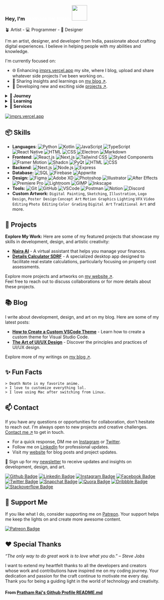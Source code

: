 ### Hey, I'm <a href="https://imprs.vercel.app/about" style="color: white;"> Pratham Raj Singh </a> <img src="https://media.giphy.com/media/mGcNjsfWAjY5AEZNw6/giphy.gif" width="50">

🪴 Artist - 💻 Programmer - 📐 Designer

I'm an artist, designer, and developer from India, passionate about crafting digital experiences. I believe in helping people with my abilities and knowledge.

I'm currently focused on:

- 🌐 Enhancing <a href="https://imprs.vercel.app">imprs.vercel.app</a> my site, where I blog, upload and share whatever side projects I've been working on..
- 📝 Sharing insights and learnings on <a href="https://imprs.vercel.app/blog">my blog ↗</a>.
- 🚀 Developing new and exciting side <a href="https://imprs.vercel.app/projects">projects ↗</a>.

<details>
<summary><strong>👣 Journey</strong></summary>
<p style="padding-top: 12px;">
From a young age, inspired by my mother, I found solace in drawing and painting. My first drawing in the school magazine ignited a passion that led to numerous competitions and continual skill improvement. Alongside art, my curiosity for computers blossomed, starting with Python and evolving into creating clean, intuitive user interfaces influenced by industry giants like Google. My journey expanded to photo and video editing, blending artistic sensibilities with technical skills. Sports also play a significant role, instilling discipline and teamwork that enrich my approach to programming and design.

Continue reading more about my journey. [Read More ↗](https://imprs.vercel.app/about)

</p>

</details>

<details>
<summary><strong>🌱 Learning</strong></summary>
<p style="padding-top: 12px;">
I'm always learning and exploring new technologies and tools. Here are some of the skills I'm currently focused on:
<ul>
<li>🔍 Exploring new technologies and frameworks.</li>
<li>🎨 Learning and improving my artistic design skills and techniques.</li>
<li>⚗️ Experimenting with different styles and technology.</li>
</ul>
</p>
</details>

<details style="margin-bottom: 16px;">
<summary><strong>💼 Services</strong></summary>
<p style="padding-top: 12px;">
I offer a diverse range of services to meet a variety of needs, including:
<ul>
<li>🎨 Commission Artwork</li>
<li>💻 Web Development</li>
<li>📱 App Development</li>
<li>🖌️ UI/UX Design</li>
<li>📐 Graphic Design</li>
<li>📸 Photo Editing</li>
<li>🎥 Video Editing</li>
<li>📚 Tutorials & Workshops</li>
<li>🔍 Consulting & Collaboration</li>
</ul>
</p>
</details>

[![imprs.vercel.app](https://img.shields.io/badge/-IMPRS.VERCEL.APP-000000?style=for-the-badge&logo=react&logoColor=white)](https://imprs.vercel.app/)

## 📦 Skills

- **Languages**: ![Python](https://img.shields.io/badge/-Python-000000?style=flat-square&logo=python&logoColor=white) ![Kotlin](https://img.shields.io/badge/-Kotlin-000000?style=flat-square&logo=kotlin&logoColor=white) ![JavaScript](https://img.shields.io/badge/-JavaScript-000000?style=flat-square&logo=javascript&logoColor=white) ![TypeScript](https://img.shields.io/badge/-TypeScript-000000?style=flat-square&logo=typescript&logoColor=white) ![React Native](https://img.shields.io/badge/-React%20Native-000000?style=flat-square&logo=react&logoColor=white) ![HTML](https://img.shields.io/badge/-HTML-000000?style=flat-square&logo=html5&logoColor=white) ![CSS](https://img.shields.io/badge/-CSS-000000?style=flat-square&logo=css3&logoColor=white) ![Electron](https://img.shields.io/badge/-Electron-000000?style=flat-square&logo=electron&logoColor=white) ![Markdown](https://img.shields.io/badge/-Markdown-000000?style=flat-square&logo=markdown&logoColor=white)
- **Frontend**: ![React.js](https://img.shields.io/badge/-React.js-000000?style=flat-square&logo=react&logoColor=white) ![Next.js](https://img.shields.io/badge/-Next.js-000000?style=flat-square&logo=next.js&logoColor=white) ![Tailwind CSS](https://img.shields.io/badge/-Tailwind%20CSS-000000?style=flat-square&logo=tailwind-css&logoColor=white) ![Styled Components](https://img.shields.io/badge/-Styled%20Components-000000?style=flat-square&logo=styled-components&logoColor=white) ![Framer Motion](https://img.shields.io/badge/-Framer%20Motion-000000?style=flat-square&logo=framer&logoColor=white) ![Shadcn](https://img.shields.io/badge/-Shadcn-000000?style=flat-square&logo=shadcn&logoColor=white) ![PyQt](https://img.shields.io/badge/-PyQt-000000?style=flat-square&logo=python&logoColor=white) ![HTML](https://img.shields.io/badge/-HTML-000000?style=flat-square&logo=html5&logoColor=white) ![CSS](https://img.shields.io/badge/-CSS-000000?style=flat-square&logo=css3&logoColor=white)
- **Backend**: ![Next.js](https://img.shields.io/badge/-Next.js-000000?style=flat-square&logo=next.js&logoColor=white) ![Node.js](https://img.shields.io/badge/-Node.js-000000?style=flat-square&logo=node.js&logoColor=white) ![Express](https://img.shields.io/badge/-Express-000000?style=flat-square&logo=express&logoColor=white)
- **Database:** ![SQL](https://img.shields.io/badge/-SQL-000000?style=flat-square&logo=mysql&logoColor=white) ![Firebase](https://img.shields.io/badge/-Firebase-000000?style=flat-square&logo=firebase&logoColor=white) ![Appwrite](https://img.shields.io/badge/-Appwrite-000000?style=flat-square&logo=appwrite&logoColor=white)
- **Design:** ![Figma](https://img.shields.io/badge/-Figma-000000?style=flat-square&logo=figma&logoColor=white) ![Adobe XD](https://img.shields.io/badge/-Adobe%20XD-000000?style=flat-square&logo=adobe-xd&logoColor=white) ![Photoshop](https://img.shields.io/badge/-Photoshop-000000?style=flat-square&logo=adobe-photoshop&logoColor=white) ![Illustrator](https://img.shields.io/badge/-Illustrator-000000?style=flat-square&logo=adobe-illustrator&logoColor=white) ![After Effects](https://img.shields.io/badge/-After%20Effects-000000?style=flat-square&logo=adobe-after-effects&logoColor=white) ![Premiere Pro](https://img.shields.io/badge/-Premiere%20Pro-000000?style=flat-square&logo=adobe-premiere-pro&logoColor=white) ![Lightroom](https://img.shields.io/badge/-Lightroom-000000?style=flat-square&logo=adobe-lightroom&logoColor=white) ![GIMP](https://img.shields.io/badge/-GIMP-000000?style=flat-square&logo=gimp&logoColor=white) ![Inkscape](https://img.shields.io/badge/-Inkscape-000000?style=flat-square&logo=inkscape&logoColor=white)
- **Tools:** ![Git](https://img.shields.io/badge/-Git-000000?style=flat-square&logo=git&logoColor=white) ![GitHub](https://img.shields.io/badge/-GitHub-000000?style=flat-square&logo=github&logoColor=white) ![VSCode](https://img.shields.io/badge/-VSCode-000000?style=flat-square&logo=visual-studio-code&logoColor=white) ![Postman](https://img.shields.io/badge/-Postman-000000?style=flat-square&logo=postman&logoColor=white) ![Notion](https://img.shields.io/badge/-Notion-000000?style=flat-square&logo=notion&logoColor=white) ![Discord](https://img.shields.io/badge/-Discord-000000?style=flat-square&logo=discord&logoColor=white)
- **Custom Artwork:** `Digital Painting`, `Sketching`, `Illustration`, `Logo Design`, `Poster Design` `Concept Art` `Motion Graphics` `Lighting` `VFX` `Video Editing` `Photo Editing` `Color Grading` `Digital Art` `Traditional Art` and more.

## 🎁 Projects

**Explore My Work:**
Here are some of my featured projects that showcase my skills in development, design, and artistic creativity:

- **[Naira AI](https://imprs.vercel.app/projects/naira-ai)** - A virtual assistant that helps you manage your finances.
- **[Details Calculator SDRF](https://imprs.vercel.app/projects/details-calculator-sdrf)** - A specialized desktop app designed to facilitate real estate calculations, particularly focusing on property cost assessments.

Explore more projects and artworks on [my website ↗](https://imprs.vercel.app/projects).<br>
Feel free to reach out to discuss collaborations or for more details about these projects.

## 📚 Blog

I write about development, design, and art on my blog. Here are some of my latest posts:

- **[How to Create a Custom VSCode Theme](https://imprs.vercel.app/blog/how-to-create-a-custom-vscode-theme)** - Learn how to create a custom theme for Visual Studio Code.
- **[The Art of UI/UX Design](https://imprs.vercel.app/blog/the-art-of-ui-ux-design)** - Discover the principles and practices of UI/UX design.

Explore more of my writings on [my blog ↗](https://imprs.vercel.app/blog).

## ✨ Fun Facts

```
> Death Note is my favorite anime.
> I love to customize everything lol.
> I love using Mac after switching from Linux.
```

## 📫 Contact

If you have any questions or opportunities for collaboration, don't hesitate to reach out. I'm always open to new projects and creative challenges. [Contact me ↗](https://imprs.vercel.app/contact) to get in touch.

- For a quick response, DM me on [Instagram](https://instagram.com/im.prs7) or [Twitter](https://x.com/im_prs7).
- Follow me on [LinkedIn](https://www.linkedin.com/in/imprathamraj/) for professional updates.
- Visit my [website](https://imprs.vercel.app) for blog posts and project updates.

💌 Sign up for my [newsletter](https://imprs.vercel.app#newsletter) to receive updates and insights on development, design, and art.

[![Github Badge](https://img.shields.io/badge/-itsprs-blue?style=social&logo=Github&link=https://github.com/itsprs)](https://github.com/itsprs)
[![Linkedin Badge](https://img.shields.io/badge/-imprathamraj-blue?style=social&logo=Linkedin&logoColor=blue&link=https://www.linkedin.com/in/imprathamraj/)](https://www.linkedin.com/in/imprathamraj/)
[![Instagram Badge](https://img.shields.io/badge/-im.prs7-blue?style=social&logo=Instagram&link=https://www.instagram.com/im.prs7/)](https://www.instagram.com/im.prs7/) [![Facebook Badge](https://img.shields.io/badge/-imprs-blue?style=social&logo=Facebook&link=https://facebook.com/imprs)](https://facebook.com/imprs)
[![Twitter Badge](https://img.shields.io/badge/-im_prs7-blue?style=social&logo=Twitter&link=https://twitter.com/im_prs7)](https://twitter.com/im_prs7) [![Snapchat Badge](https://img.shields.io/badge/-im.prs7-blue?style=social&logo=Snapchat&link=https://snapchat.com/add/imprs)](https://snapchat.com/add/im.prs7) [![Quora Badge](https://img.shields.io/badge/-PrathamRajSingh4-blue?style=social&logo=Quora&link=https://www.quora.com/profile/Pratham-Raj-Singh-4)](https://www.quora.com/profile/Pratham-Raj-Singh-4)
[![Dribbble Badge](https://img.shields.io/badge/-imprs-blue?style=social&logo=Dribbble&link=https://dribbble.com/imprs)](https://dribbble.com/imprs) [![Stackoverflow Badge](https://img.shields.io/badge/-imprs-blue?style=social&logo=Stackoverflow&link=https://stackoverflow.com/users/14980970/imprs)](https://stackoverflow.com/users/14980970/imprs)

## 🚀 Support Me

If you like what I do, consider supporting me on [Patreon](https://patreon.com/imprs). Your support helps me keep the lights on and create more awesome content.

[![Patreon Badge](https://img.shields.io/badge/-imprs-blue?style=social&logo=Patreon&link=https://patreon.com/imprs)](https://patreon.com/imprs)

## ❤️ Special Thanks

_“The only way to do great work is to love what you do.” – Steve Jobs_

I want to extend my heartfelt thanks to all the developers and creators whose work and contributions have inspired me on my coding journey. Your dedication and passion for the craft continue to motivate me every day. Thank you for being a guiding light in the world of technology and creativity.

<h4>From <a href="https://github.com/itsprs/itsprs">Pratham Raj's Github Profile README.md</a></h4>
